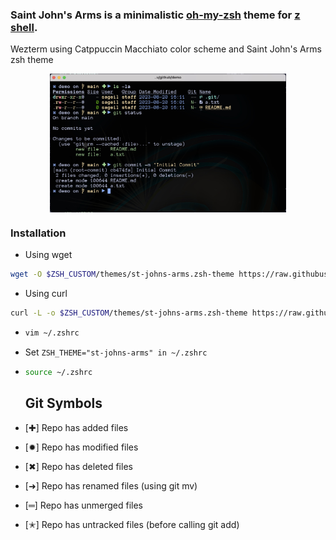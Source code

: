 ### Saint John's Arms is a minimalistic [oh-my-zsh](https://ohmyz.sh) theme for [z shell](https://www.zsh.org/).

<p style="display: block; margin-left: auto; margin-right: auto;">
Wezterm using  Catppuccin Macchiato color scheme and Saint John's Arms zsh theme
</p>
<img style="display: block; margin-left: auto; margin-right: auto; width: 75%;" src="theme-capture.jpg" alt="Wezterm">
</img>

### Installation

- Using wget

```sh
wget -O $ZSH_CUSTOM/themes/st-johns-arms.zsh-theme https://raw.githubusercontent.com/sageil/saint-johns-arms-zsh-theme/main/st-johns-arms.zsh-theme
```

- Using curl

```sh
curl -L -o $ZSH_CUSTOM/themes/st-johns-arms.zsh-theme https://raw.githubusercontent.com/sageil/saint-johns-arms-zsh-theme/main/st-johns-arms.zsh-theme
```

- ```sh
  vim ~/.zshrc
  ```
- Set `ZSH_THEME="st-johns-arms" in ~/.zshrc`

- ```sh
  source ~/.zshrc
  ```

  ## Git Symbols

- [✚] Repo has added files
- [✹] Repo has modified files
- [✖] Repo has deleted files
- [➜] Repo has renamed files (using git mv)
- [═] Repo has unmerged files
- [✭] Repo has untracked files (before calling git add)
